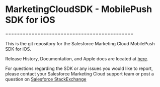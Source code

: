 # MarketingCloudSDK - MobilePush SDK for iOS
============================================

This is the git repository for the Salesforce Marketing Cloud MobilePush SDK for iOS.<br>

Release History, Documentation, and Apple docs are located at <a href="https://developer.salesforce.com/docs/marketing/mobilepush/guide/ios-sdk-integration.html" target="_blank">here</a>.

For questions regarding the SDK or any issues you would like to report, please contact your Salesforce Marketing Cloud support team or post a question on <a href="http://salesforce.stackexchange.com/" target="_blank">Salesforce StackExchange</a> 

